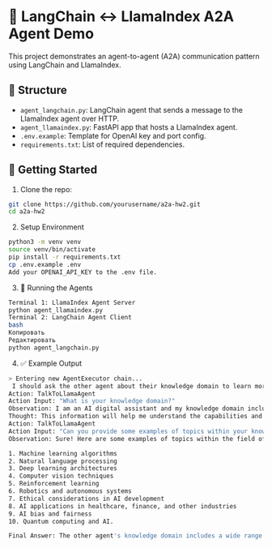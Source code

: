 # 🤖 LangChain ↔ LlamaIndex A2A Agent Demo

This project demonstrates an agent-to-agent (A2A) communication pattern using LangChain and LlamaIndex.

## 📁 Structure

- `agent_langchain.py`: LangChain agent that sends a message to the LlamaIndex agent over HTTP.
- `agent_llamaindex.py`: FastAPI app that hosts a LlamaIndex agent.
- `.env.example`: Template for OpenAI key and port config.
- `requirements.txt`: List of required dependencies.

## 🚀 Getting Started

1. Clone the repo:

```bash
git clone https://github.com/yourusername/a2a-hw2.git
cd a2a-hw2
```
2. Setup Environment

```bash
python3 -m venv venv
source venv/bin/activate
pip install -r requirements.txt
cp .env.example .env
Add your OPENAI_API_KEY to the .env file.
```
3. 🧠 Running the Agents

```bash
Terminal 1: LlamaIndex Agent Server
python agent_llamaindex.py
Terminal 2: LangChain Agent Client
bash
Копировать
Редактировать
python agent_langchain.py
```
4. ✅  Example Output

```bash
> Entering new AgentExecutor chain...
 I should ask the other agent about their knowledge domain to learn more.
Action: TalkToLlamaAgent
Action Input: "What is your knowledge domain?"
Observation: I am an AI digital assistant and my knowledge domain includes a wide range of topics such as general knowledge, technology, science, history, entertainment, and more. I am constantly learning and updating my knowledge base to provide accurate and helpful information to users.
Thought: This information will help me understand the capabilities and limitations of the other agent.
Action: TalkToLlamaAgent
Action Input: "Can you provide some examples of topics within your knowledge domain?"
Observation: Sure! Here are some examples of topics within the field of artificial intelligence:

1. Machine learning algorithms  
2. Natural language processing  
3. Deep learning architectures  
4. Computer vision techniques  
5. Reinforcement learning  
6. Robotics and autonomous systems  
7. Ethical considerations in AI development  
8. AI applications in healthcare, finance, and other industries  
9. AI bias and fairness  
10. Quantum computing and AI.

Final Answer: The other agent's knowledge domain includes a wide range of topics within the field of artificial intelligence, such as machine learni
```
